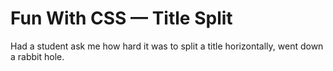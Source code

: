 # Fun With CSS — Title Split

Had a student ask me how hard it was to split a title horizontally, went down a rabbit hole.